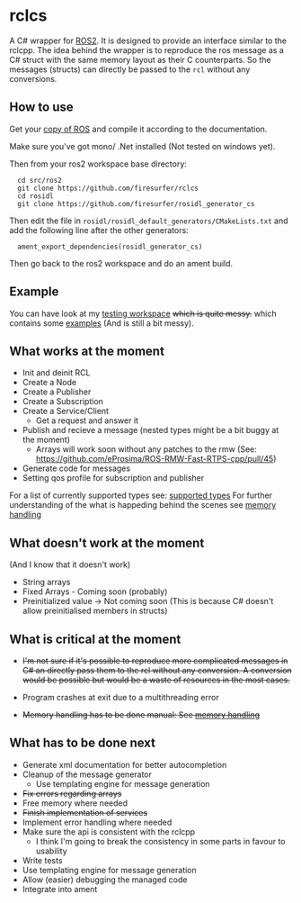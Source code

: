 # rclcs

A C# wrapper for [ROS2](https://github.com/ros2). It is designed to provide an interface similar to the rclcpp.
The idea behind the wrapper is to reproduce the ros message as a C# struct with the same memory layout as their C counterparts.
So the messages (structs) can directly be passed to the `rcl` without any conversions. 

## How to use

Get your [copy of ROS](https://github.com/ros2/ros2/wiki/Linux-Development-Setup) and compile it according to the documentation.

Make sure you've got mono/ .Net installed (Not tested on windows yet).

Then from your ros2 workspace base directory:
```
  cd src/ros2
  git clone https://github.com/firesurfer/rclcs
  cd rosidl
  git clone https://github.com/firesurfer/rosidl_generator_cs
```
Then edit the file in `rosidl/rosidl_default_generators/CMakeLists.txt` and add the following line after the other generators:
```
  ament_export_dependencies(rosidl_generator_cs)
```

Then go back to the ros2 workspace and do an ament build. 

## Example
You can have look at my [testing workspace](https://github.com/firesurfer/rclcs_testing_ws) ~~which is quite messy.~~ which contains some [examples](https://github.com/firesurfer/rclcs_testing_ws/tree/master/src/test_cs/test_cs/Examples) (And is still a bit messy).


## What works at the moment

* Init and deinit RCL
* Create a Node
* Create a Publisher
* Create a Subscription
* Create a Service/Client
	* Get a request and answer it
* Publish and recieve a  message (nested types might be a bit buggy at the moment)
	* Arrays will work soon without any patches to the rmw (See: https://github.com/eProsima/ROS-RMW-Fast-RTPS-cpp/pull/45)
* Generate code for messages 
* Setting qos profile for subscription and publisher

For a list of currently supported types see: [supported types](doc/SupportedTypes.md)
For further understanding of the what is happeding behind the scenes see [memory handling](/doc/MemoryHandling.md)

## What doesn't work at the moment
(And I know that it doesn't work)

* String arrays
* Fixed Arrays - Coming soon (probably)
* Preinitialized value -> Not coming soon (This is because C# doesn't allow preinitialised members in structs)

## What is critical at the moment

* ~~I'm not sure if it's possible to reproduce more complicated messages in C# an directly pass them to the rcl without any conversion. A conversion would be possible but would be a waste of resources in the most cases.~~

* Program crashes at exit due to a multithreading error
* ~~Memory handling has to be done manual: See [memory handling](/doc/MemoryHandling.md)~~

## What has to be done next

* Generate xml documentation for better autocompletion
* Cleanup of the message generator
   * Use templating engine for message generation
* ~~Fix errors regarding arrays~~
* Free memory where needed
* ~~Finish implementation of services~~
* Implement error handling where needed
* Make sure the api is consistent with the rclcpp
	* I think I'm going to break the consistency in some parts in favour to usability
* Write tests
* Use templating engine for message generation
* Allow (easier) debugging the managed code
* Integrate into ament


